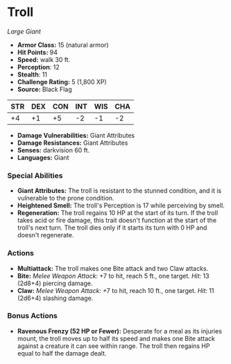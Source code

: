 # Troll

*Large* *Giant*

- **Armor Class:** 15 (natural armor)
- **Hit Points:** 94 
- **Speed:** walk 30 ft.
- **Perception**: 12
- **Stealth**: 11
- **Challenge Rating:** 5 (1,800 XP)
- **Source:** Black Flag

| STR | DEX | CON | INT | WIS | CHA |
| --- | --- | --- | --- | --- | --- |
| +4 | +1 | +5 | -2 | -1 | -2 |

- **Damage Vulnerabilities:** Giant Attributes
- **Damage Resistances:** Giant Attributes
- **Senses:** darkvision 60 ft.
- **Languages:** Giant

### Special Abilities

- **Giant Attributes:** The troll is resistant to the stunned condition, and it is vulnerable to the prone condition.
- **Heightened Smell:** The troll's Perception is 17 while perceiving by smell.
- **Regeneration:** The troll regains 10 HP at the start of its turn. If the troll takes acid or fire damage, this trait doesn't function at the start of the troll's next turn. The troll dies only if it starts its turn with 0 HP and doesn't regenerate.

### Actions

- **Multiattack:** The troll makes one Bite attack and two Claw attacks.
- **Bite:** _Melee Weapon Attack:_ +7 to hit, reach 5 ft., one target. _Hit:_ 13 (2d8+4) piercing damage.
- **Claw:** _Melee Weapon Attack:_ +7 to hit, reach 10 ft., one target. _Hit:_ 11 (2d6+4) slashing damage.

### Bonus Actions

- **Ravenous Frenzy (52 HP or Fewer):** Desperate for a meal as its injuries mount, the troll moves up to half its speed and makes one Bite attack against a creature it can see within range. The troll then regains HP equal to half the damage dealt.
